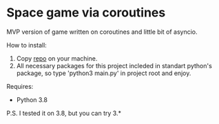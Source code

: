 # Space game via coroutines

MVP version of game written on coroutines and little bit of asyncio.



How to install:
1. Copy [repo](https://github.com/sirejja/devman_animate_curses) on your machine.
2. All necessary packages for this project incleded in standart python's package, so type 'python3 main.py' in project root and enjoy.


Requires:
* Python 3.8 


P.S. I tested it on 3.8, but you can try 3.*


